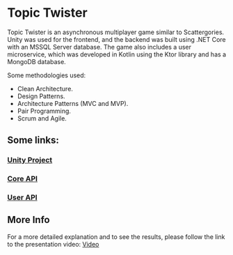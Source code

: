 # Topic Twister

Topic Twister is an asynchronous multiplayer game similar to Scattergories. Unity was used for the frontend, and the backend was built using .NET Core with an MSSQL Server database. The game also includes a user microservice, which was developed in Kotlin using the Ktor library and has a MongoDB database.

Some methodologies used:
- Clean Architecture.
- Design Patterns.
- Architecture Patterns (MVC and MVP).
- Pair Programming.
- Scrum and Agile.

## Some links:
### [Unity Project](https://gitlab.com/Kazte/quark-proyecto-integrador)
### [Core API](https://gitlab.com/Kazte/topictwister_api)
### [User API](https://gitlab.com/Kazte/topictwister_api_users)

## More Info
For a more detailed explanation and to see the results, please follow the link to the presentation video:
[Video](https://drive.google.com/file/d/1xkR8UwxVVRZ6OMr7Xiy24cBU7gNNN0Na/view)


